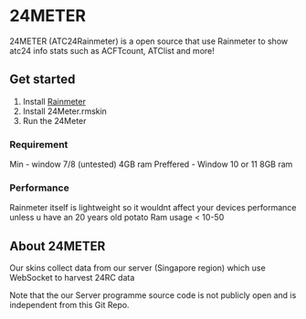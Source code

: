# 24METER
24METER (ATC24Rainmeter) is a open source that use Rainmeter to show atc24 info stats such as ACFTcount, ATClist and more!

## Get started

1. Install [Rainmeter](https://www.rainmeter.net/)
2. Install 24Meter.rmskin
3. Run the 24Meter

### Requirement

Min - window 7/8 (untested) 4GB ram
Preffered - Window 10 or 11 8GB ram

### Performance

Rainmeter itself is lightweight so it wouldnt affect your devices performance unless u have an 20 years old potato
Ram usage < 10-50

## About 24METER 

Our skins collect data from our server (Singapore region) which use WebSocket to harvest 24RC data

Note that the our Server programme source code is not publicly open and is independent from this Git Repo.
